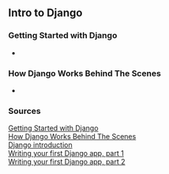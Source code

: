 ## Intro to Django

### Getting Started with Django

- 

### How Django Works Behind The Scenes

- 



### Sources

[Getting Started with Django](https://www.djangoproject.com/start/)<br>
[How Django Works Behind The Scenes](https://wsvincent.com/how-django-works-behind-the-scenes/)<br>
[Django introduction](https://developer.mozilla.org/en-US/docs/Learn/Server-side/Django/Introduction)<br>
[Writing your first Django app, part 1](https://docs.djangoproject.com/en/4.1/intro/tutorial01/)<br>
[Writing your first Django app, part 2](https://docs.djangoproject.com/en/4.1/intro/tutorial02/)<br>